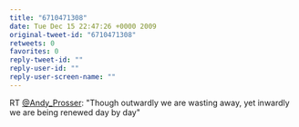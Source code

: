 ```yaml
---
title: "6710471308"
date: Tue Dec 15 22:47:26 +0000 2009
original-tweet-id: "6710471308"
retweets: 0
favorites: 0
reply-tweet-id: ""
reply-user-id: ""
reply-user-screen-name: ""
---
```

RT <a href="https://twitter.com/Andy_Prosser">@Andy_Prosser</a>: "Though outwardly we are wasting away, yet inwardly we are being renewed day by day"
